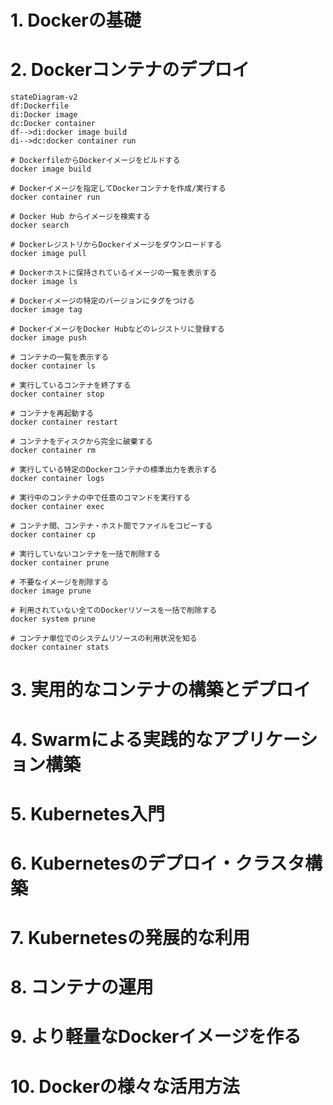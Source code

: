 # 1. Dockerの基礎
# 2. Dockerコンテナのデプロイ
```mermaid
stateDiagram-v2
df:Dockerfile
di:Docker image
dc:Docker container
df-->di:docker image build
di-->dc:docker container run
```

```shell
# DockerfileからDockerイメージをビルドする
docker image build
```
```shell
# Dockerイメージを指定してDockerコンテナを作成/実行する
docker container run
```
```shell
# Docker Hub からイメージを検索する
docker search
```
```shell
# DockerレジストリからDockerイメージをダウンロードする
docker image pull
```
```shell
# Dockerホストに保持されているイメージの一覧を表示する
docker image ls
```
```shell
# Dockerイメージの特定のバージョンにタグをつける
docker image tag
```
```shell
# DockerイメージをDocker Hubなどのレジストリに登録する
docker image push
```
```shell
# コンテナの一覧を表示する
docker container ls
```
```shell
# 実行しているコンテナを終了する
docker container stop
```
```shell
# コンテナを再起動する
docker container restart
```
```shell
# コンテナをディスクから完全に破棄する
docker container rm
```
```shell
# 実行している特定のDockerコンテナの標準出力を表示する
docker container logs
```
```shell
# 実行中のコンテナの中で任意のコマンドを実行する
docker container exec
```
```shell
# コンテナ間、コンテナ・ホスト間でファイルをコピーする
docker container cp
```
```shell
# 実行していないコンテナを一括で削除する
docker container prune
```
```shell
# 不要なイメージを削除する
docker image prune
```
```shell
# 利用されていない全てのDockerリソースを一括で削除する
docker system prune
```
```shell
# コンテナ単位でのシステムリソースの利用状況を知る
docker container stats
```
# 3. 実用的なコンテナの構築とデプロイ
# 4. Swarmによる実践的なアプリケーション構築
# 5. Kubernetes入門
# 6. Kubernetesのデプロイ・クラスタ構築
# 7. Kubernetesの発展的な利用
# 8. コンテナの運用
# 9. より軽量なDockerイメージを作る
# 10. Dockerの様々な活用方法

